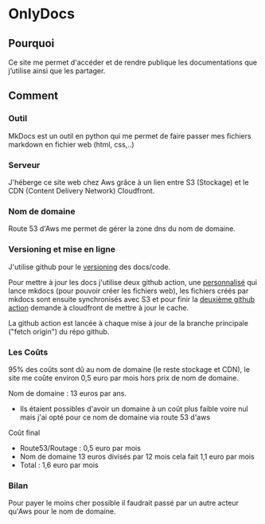 # OnlyDocs

## Pourquoi 

Ce site me permet d'accéder et de rendre publique les documentations que j’utilise ainsi que les partager.

## Comment

### Outil 

MkDocs est un outil en python qui me permet de faire passer mes fichiers markdown en fichier web (html, css,..)

### Serveur

J'héberge ce site web chez Aws grâce à un lien entre S3 (Stockage) et le CDN (Content Delivery Network) Cloudfront.

### Nom de domaine

Route 53 d'Aws me permet de gérer la zone dns du nom de domaine.
### Versioning et mise en ligne

J'utilise github pour le [versioning](https://github.com/Theonlymore/OnlyDocs "Lien github vers le versioning du site") des docs/code.

Pour mettre à jour les docs j'utilise deux github action, une [personnalisé](https://github.com/Theonlymore/MkdocsToS3 "Lien vers le fork de la github action que j'ai modifié") qui lance mkdocs (pour pouvoir créer les fichiers web), les fichiers créés par mkdocs sont ensuite synchronisés avec S3 et pour finir la [deuxième github action](https://github.com/chetan/invalidate-cloudfront-action "Github action pour cloudfront") demande à cloudfront de mettre à jour le cache.

La github action est lancée à chaque mise à jour de la branche principale ("fetch origin") du répo github.

### Les Coûts

95% des coûts sont dû au nom de domaine (le reste stockage et CDN), le site me coûte environ 0,5 euro par mois hors prix de nom de domaine.

Nom de domaine : 13 euros par ans.
- Ils étaient possibles d'avoir un domaine à un coût plus faible voire nul mais j'ai opté pour ce nom de domaine via route 53 d'aws

Coût final
- Route53/Routage : 0,5 euro par mois
- Nom de domaine 13 euros divisés par 12 mois cela fait 1,1 euro par mois
- Total : 1,6 euro par mois 

### Bilan

Pour payer le moins cher possible il faudrait passé par un autre acteur qu'Aws pour le nom de domaine.